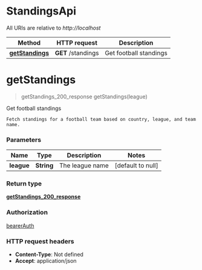 # StandingsApi

All URIs are relative to *http://localhost*

| Method | HTTP request | Description |
|------------- | ------------- | -------------|
| [**getStandings**](StandingsApi.md#getStandings) | **GET** /standings | Get football standings |


<a name="getStandings"></a>
# **getStandings**
> getStandings_200_response getStandings(league)

Get football standings

    Fetch standings for a football team based on country, league, and team name.

### Parameters

|Name | Type | Description  | Notes |
|------------- | ------------- | ------------- | -------------|
| **league** | **String**| The league name | [default to null] |

### Return type

[**getStandings_200_response**](../Models/getStandings_200_response.md)

### Authorization

[bearerAuth](../README.md#bearerAuth)

### HTTP request headers

- **Content-Type**: Not defined
- **Accept**: application/json

